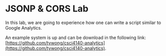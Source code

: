 # JSONP & CORS Lab

In this lab, we are going to experience how one can write a script similar to Google Analytics.

An example system is up and can be download in the following link:
[https://github.com/tywong/csci4140-analytics](https://github.com/tywong/csci4140-analytics).